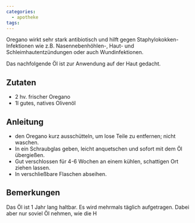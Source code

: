```yaml
---
categories:
  - apotheke
tags:
---
```


Oregano wirkt sehr stark antibiotisch und hilft gegen Staphylokokken-Infektionen wie z.B. Nasennebenhöhlen-, Haut- und Schleimhautentzündungen oder auch Wundinfektionen.

Das nachfolgende Öl ist zur Anwendung auf der Haut gedacht.

## Zutaten
* 2 hv. frischer Oregano
* 1l gutes, natives Olivenöl 

## Anleitung
* den Oregano kurz ausschütteln, um lose Teile zu entfernen; nicht waschen.
* In ein Schraubglas geben, leicht anquetschen und sofort mit dem Öl übergießen.
* Gut verschlossen für 4-6 Wochen an einem kühlen, schattigen Ort ziehen lassen.
* In verschließbare Flaschen abseihen.

## Bemerkungen
Das Öl ist 1 Jahr lang haltbar. Es wird mehrmals täglich aufgetragen. Dabei aber nur soviel Öl nehmen, wie die H
<!--stackedit_data:
eyJoaXN0b3J5IjpbLTUzNDgxMDY3MV19
-->